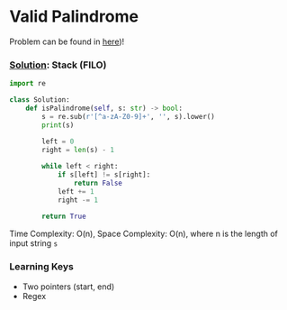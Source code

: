 # Valid Palindrome

Problem can be found in [here](https://leetcode.com/problems/valid-palindrome))!

### [Solution](): Stack (FILO)

```python
import re

class Solution:
    def isPalindrome(self, s: str) -> bool:
        s = re.sub(r'[^a-zA-Z0-9]+', '', s).lower()
        print(s)
        
        left = 0
        right = len(s) - 1

        while left < right:
            if s[left] != s[right]:
                return False
            left += 1
            right -= 1
        
        return True
```

Time Complexity: O(n), Space Complexity: O(n), where n is the length of input string `s`

### Learning Keys
- Two pointers (start, end)
- Regex